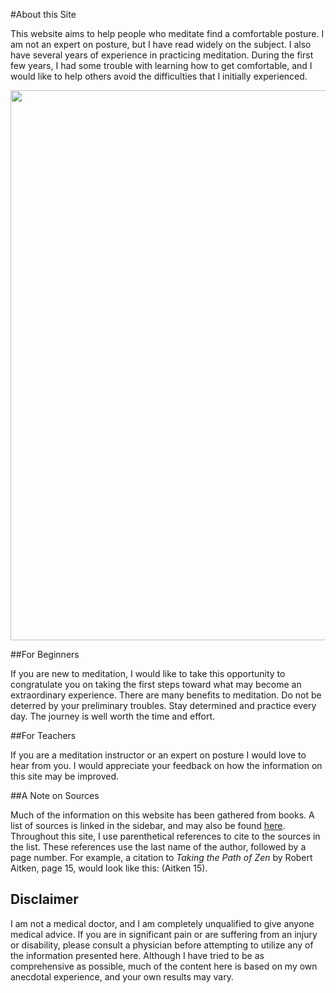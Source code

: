 #About this Site

This website aims to help people who meditate find a comfortable posture. I am not an expert on posture, but I have read widely on the subject. I also have several years of experience in practicing meditation. During the first few years, I had some trouble with learning how to get comfortable, and I would like to help others avoid the difficulties that I initially experienced.

<div class="center-image"><img src="/images/kodo-sawaki-panels-alpha-bright.png" class="page-standard img-responsive" style="width: 880px;"></div>

##For Beginners

If you are new to meditation, I would like to take this opportunity to congratulate you on taking the first steps toward what may become an extraordinary experience. There are many benefits to meditation. Do not be deterred by your preliminary troubles. Stay determined and practice every day. The journey is well worth the time and effort.

##For Teachers

If you are a meditation instructor or an expert on posture I would love to hear from you. I would appreciate your feedback on how the information on this site may be improved. 

##A Note on Sources

Much of the information on this website has been gathered from books. A list of sources is linked in the sidebar, and may also be found [here](/sources). Throughout this site, I use parenthetical references to cite to the sources in the list. These references use the last name of the author, followed by a page number.  For example, a citation to *Taking the Path of Zen* by Robert Aitken, page 15, would look like this: (Aitken 15).

## Disclaimer

I am not a medical doctor, and I am completely unqualified to give anyone medical advice. If you are in significant pain or are suffering from an injury or disability, please consult a physician before attempting to utilize any of the information presented here. Although I have tried to be as comprehensive as possible, much of the content here is based on my own anecdotal experience, and your own results may vary.
